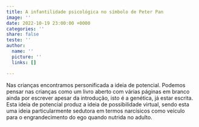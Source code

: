 ```yaml
---
title: A infantilidade psicológica no símbolo de Peter Pan
image: ''
date: 2022-10-19 23:00:00 +0000
categories: ''
share: false
teste: ''
author:
  name: ''
  picture: ''
  links: []

---
```

Nas crianças encontramos personificada a ideia de potencial. Podemos pensar nas crianças como um livro aberto com várias páginas em branco ainda por escrever apesar da introdução, isto é a genética, já estar escrita. Esta ideia de potencial produz a ideia de possibilidade virtual, sendo esta uma ideia particularmente sedutora em termos narcísicos como veículo para o engrandecimento do ego quando nutrida no adulto.
